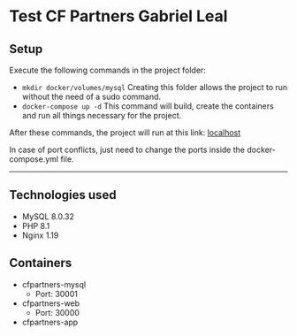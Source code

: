 # Test CF Partners Gabriel Leal

## Setup
Execute the following commands in the project folder:
* ``mkdir docker/volumes/mysql`` Creating this folder allows the project to run without the need of a sudo command.
* ``docker-compose up -d`` This command will build, create the containers and run all things necessary for the project.

After these commands, the project will run at this link:
[localhost](http://localhost:3000) 

In case of port conflicts, just need to change the ports inside the docker-compose.yml file.

___

## Technologies used

- MySQL 8.0.32
- PHP 8.1
- Nginx 1.19

## Containers

- cfpartners-mysql
    - Port: 30001
- cfpartners-web
    - Port: 30000
- cfpartners-app

